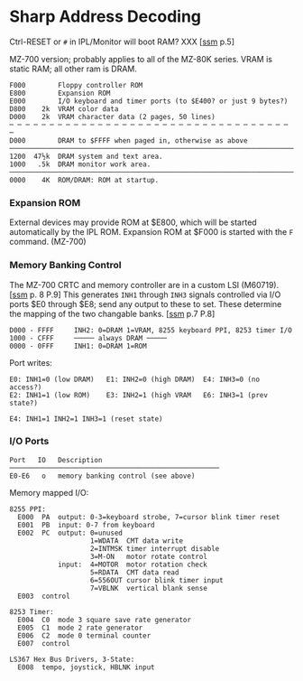 Sharp Address Decoding
======================

Ctrl-RESET or `#` in IPL/Monitor will boot RAM? XXX [[ssm] p.5]

MZ-700 version; probably applies to all of the MZ-80K series.
VRAM is static RAM; all other ram is DRAM.


    F000        Floppy controller ROM
    E800        Expansion ROM
    E000        I/O keyboard and timer ports (to $E400? or just 9 bytes?)
    D800    2k  VRAM color data
    D000    2k  VRAM character data (2 pages, 50 lines)
    ─ ─ ─ ─ ─ ─ ─ ─ ─ ─ ─ ─ ─ ─ ─ ─ ─ ─ ─ ─ ─ ─ ─ ─ ─ ─ ─ ─ ─ ─ ─ ─ ─ ─ ─ ─
    D000        DRAM to $FFFF when paged in, otherwise as above
    ───────────────────────────────────────────────────────────────────────
    1200  47½k  DRAM system and text area.
    1000   .5k  DRAM monitor work area.
    ───────────────────────────────────────────────────────────────────────
    0000    4K  ROM/DRAM: ROM at startup.

### Expansion ROM

External devices may provide ROM at $E800, which will be started
automatically by the IPL ROM. Expansion ROM at $F000 is started with the
`F` command. (MZ-700)

### Memory Banking Control

The MZ-700 CRTC and memory controller are in a custom LSI (M60719).
[[ssm] p. 8 P.9] This generates `INH1` through `INH3` signals controlled
via I/O ports $E0 through $E8; send any output to these to set. These
determine the mapping of the two changable banks. [[ssm] p.7 P.8]

    D000 - FFFF     INH2: 0=DRAM 1=VRAM, 8255 keyboard PPI, 8253 timer I/O
    1000 - CFFF     ───── always DRAM ─────
    0000 - 0FFF     INH1: 0=DRAM 1=ROM

Port writes:

    E0: INH1=0 (low DRAM)   E1: INH2=0 (high DRAM)  E4: INH3=0 (no access?)
    E2: INH1=1 (low ROM)    E3: INH2=1 (high VRAM   E6: INH3=1 (prev state?)

    E4: INH1=1 INH2=1 INH3=1 (reset state)

### I/O Ports

    Port   IO   Description
    ────────────────────────────────────────────────────
    E0-E6   o   memory banking control (see above)

Memory mapped I/O:

    8255 PPI:
      E000  PA  output: 0-3=keyboard strobe, 7=cursor blink timer reset
      E001  PB  input: 0-7 from keyboard
      E002  PC  output: 0=unused
                        1=WDATA  CMT data write
                        2=INTMSK timer interrupt disable
                        3=M-ON   motor rotate control
                input:  4=MOTOR  motor rotation check
                        5=RDATA  CMT data read
                        6=556OUT cursor blink timer input
                        7=VBLNK  vertical blank sense
      E003  control

    8253 Timer:
      E004  C0  mode 3 square save rate generator
      E005  C1  mode 2 rate generator
      E006  C2  mode 0 terminal counter
      E007  control

    LS367 Hex Bus Drivers, 3-State:
      E008  tempo, joystick, HBLNK input



<!-------------------------------------------------------------------->
[som 127]: https://archive.org/details/sharpmz700ownersmanual/page/n128/mode/1up?view=theater
[ssm]: https://archive.org/details/sharpmz700servicemanual/page/n7/mode/1up?view=theater

